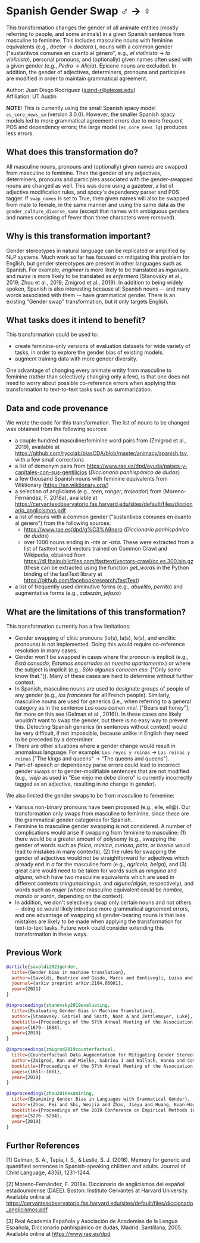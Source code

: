 # Spanish Gender Swap ♂️ → ♀️
This transformation changes the gender of all animate entities (mostly referring to people, and some animals) in a given Spanish sentence from masculine to feminine. This includes masculine nouns with feminine equivalents (e.g., *doctor* → *doctora* ), nouns with a common gender ("sustantivos comunes en cuanto al género", e.g., *el violinista* → *la violinista*), personal pronouns, and (optionally) given names often used with a given gender (e.g., *Pedro* → *Alicia*). Epicene nouns are excluded. In addition, the gender of adjectives, determiners, pronouns and participles are modified in order to maintain grammatical agreement.

Author: Juan Diego Rodriguez (juand-r@utexas.edu) <br>  Affiliation: UT Austin

**NOTE:** This is currently using the small Spanish spacy model `es_core_news_sm`  (version 3.0.0). However, the smaller Spanish spacy models led to more grammatical agreement errors due to more frequent POS and dependency errors; the large model (`es_core_news_lg`) produces less errors.

## What does this transformation do?
All masculine nouns, pronouns and (optionally) given names are swapped from masculine to feminine. Then the gender of any adjectives, determiners, pronouns and participles associated with the gender-swapped nouns are changed as well. This was done using a gazeteer, a list of adjective modification rules, and *spacy*'s dependency parser and POS tagger.  If `swap_names` is set to True, then given names will also be swapped from male to female, in the same manner and using the same data as the `gender_culture_diverse_name` (except that names with ambiguous genders and names consisting of fewer than three characters were removed).

## Why is this transformation important?
Gender stereotypes in natural language can be replicated or amplified by NLP systems. Much work so far has focused on mitigating this problem for English, but gender stereotypes are present in other languages such as Spanish. For example, *engineer* is more likely to be translated as *ingeniero*, and *nurse* is more likely to be translated as *enfermera* (Stanovsky et al., 2019; Zhou et al., 2019; Zmigrod et al., 2019). In addition to being widely spoken, Spanish is also interesting because all Spanish nouns -- and many words associated with them -- have grammatical gender. There is an existing "Gender swap" transformation, but it only targets English.

## What tasks does it intend to benefit?
This transformation could be used to:
- create feminine-only versions of evaluation datasets for wide variety of tasks, in order to explore the gender bias of existing models.
- augment training data with more gender diversity.

One advantage of changing every animate entity from masculine to feminine (rather than selectively changing only a few), is that one does not need to worry about possible co-reference errors when applying this transformation to text-to-text tasks such as summarization.

## Data and code provenance
We wrote the code for this transformation. The list of nouns to be changed was obtained from the following sources:
- a couple hundred masculine/feminine word pairs from (Zmigrod et al., 2019), available at https://github.com/rycolab/biasCDA/blob/master/animacy/spanish.tsv, with a few small corrections
- a list of demonym pairs from https://www.rae.es/dpd/ayuda/paises-y-capitales-con-sus-gentilicios (*Diccionario panhispánico de dudas*)
- a few thousand Spanish nouns with feminine equivalents from Wiktionary (https://en.wiktionary.org/)
- a selection of anglicisms (e.g., *teen*, *ranger*, *troleador*) from (Moreno-Fernández, F. 2018a), available at https://cervantesobservatorio.fas.harvard.edu/sites/default/files/diccionario_anglicismos.pdf
- a list of nouns with a common gender ("sustantivos comunes en cuanto al género") from the following sources:
  - https://www.rae.es/dpd/g%C3%A9nero (*Diccionario panhispánico de dudas*)
  - over 1000 nouns ending in *-nte* or *-ista*. These were extracted from a list of fasttext word vectors trained on Common Crawl and Wikipedia, obtained from  https://dl.fbaipublicfiles.com/fasttext/vectors-crawl/cc.es.300.bin.gz (these can be extracted using the function *get_words* in the Python binding of the fastText library at https://github.com/facebookresearch/fastText)
- a list of frequently used diminutive forms (e.g., *abuelito*, *perrito*) and augmentative forms (e.g., *cabezón*, *jefazo*)

## What are the limitations of this transformation?

This transformation currently has a few limitations:

- Gender swapping of clitic pronouns (lo(s), la(s), le(s), and enclitic pronouns) is not implemented. Doing this would require co-reference resolution in many cases.
- Gender won't be swapped in cases where the pronoun is implicit (e.g., *Está cansado*, *Estamos encerrados en nuestro apartamento.*) or where the subject is implicit (e.g., *Sólo algunos conocen eso.* ["Only some know that."]). Many of these cases are hard to determine without further context.
- In Spanish, masculine nouns are used to designate groups of people of any gender (e.g., *los franceses* for all French people). Similarly, masculine nouns are used for generics (i.e., when referring to a general category as in the sentence *Los osos comen miel.* ["Bears eat honey"]; for more on this see (Gelman et al., 2016)). In these cases one likely wouldn't want to swap the gender, but there is no easy way to prevent this. Detecting Spanish generics (in sentences without context) would be very difficult, if not impossible, because unlike in English they need to be preceded by a determiner.
- There are other situations where a gender change would result in anomalous language. For example: `Los reyes y reinas` -> `Las reinas y reinas` ["The kings and queens" -> "The queens and queens"].
- Part-of-speech or dependency parse errors could lead to incorrect gender swaps or to gender-modifiable sentences that are not modified (e.g., *viejo* as used in "Ese viejo me debe dinero" is currently incorrectly tagged as an adjective, resulting in no change in gender).

We also limited the gender swaps to be from masculine to femenine:

- Various non-binary pronouns have been proposed (e.g., elle, ell@). Our transformation only swaps from masculine to feminine, since these are the grammatical gender categories for Spanish.
- Feminine to masculine gender swapping is not considered. A number of complications would arise if swapping from feminine to masculine: (1) there would be a greater amount of polysemy (e.g., swapping the gender of words such as *física*, *música*, *curiosa*, *pata*, or *bosnia* would lead to mistakes in many contexts), (2) the rules for swapping the gender of adjectives would not be straightforward for adjectives which already end in *a* for the masculine form (e.g., *agrícola*, *belga*), and (3) great care would need to be taken for words such as *ninguna* and *alguna*, which have two masculine equivalents which are used in different contexts (*ninguno*/*ningún*, and *alguno*/*algún*, respectively), and words such as *mujer* (whose masculine equivalent could be *hombre*, *marido* or *varón*, depending on the context).
- In addition, we don't selectively swap only certain nouns and not others -- doing so would likely introduce more grammatical agreement errors, and one advantage of swapping all gender-bearing nouns is that less mistakes are likely to be made when applying the transformation for text-to-text tasks. Future work could consider extending this transformation in these ways.

## Previous Work

```bibtex
@article{savoldi2021gender,
  title={Gender bias in machine translation},
  author={Savoldi, Beatrice and Gaido, Marco and Bentivogli, Luisa and Negri, Matteo and Turchi, Marco},
  journal={arXiv preprint arXiv:2104.06001},
  year={2021}
}
```

```bibtex
@inproceedings{stanovsky2019evaluating,
  title={Evaluating Gender Bias in Machine Translation},
  author={Stanovsky, Gabriel and Smith, Noah A and Zettlemoyer, Luke},
  booktitle={Proceedings of the 57th Annual Meeting of the Association for Computational Linguistics},
  pages={1679--1684},
  year={2019}
}
```

```bibtex
@inproceedings{zmigrod2019counterfactual,
  title={Counterfactual Data Augmentation for Mitigating Gender Stereotypes in Languages with Rich Morphology},
  author={Zmigrod, Ran and Mielke, Sabrina J and Wallach, Hanna and Cotterell, Ryan},
  booktitle={Proceedings of the 57th Annual Meeting of the Association for Computational Linguistics},
  pages={1651--1661},
  year={2019}
}
```

```bibtex
@inproceedings{zhou2019examining,
  title={Examining Gender Bias in Languages with Grammatical Gender},
  author={Zhou, Pei and Shi, Weijia and Zhao, Jieyu and Huang, Kuan-Hao and Chen, Muhao and Cotterell, Ryan and Chang, Kai-Wei},
  booktitle={Proceedings of the 2019 Conference on Empirical Methods in Natural Language Processing and the 9th International Joint Conference on Natural Language Processing (EMNLP-IJCNLP)},
  pages={5276--5284},
  year={2019}
}
```

## Further References

[1] Gelman, S. A., Tapia, I. S., & Leslie, S. J. (2016). Memory for generic and quantified sentences in Spanish-speaking children and adults. Journal of Child Language, 43(6), 1231-1244.

[2] Moreno-Fernández, F. 2018a. Diccionario de anglicismos del español estadounidense (DAEE). Boston: Instituto Cervantes at Harvard University. Available online at https://cervantesobservatorio.fas.harvard.edu/sites/default/files/diccionario_anglicismos.pdf

[3] Real Academia Española y Asociación de Academias de la Lengua Española, Diccionario panhispánico de dudas, Madrid: Santillana, 2005. Available online at https://www.rae.es/dpd
